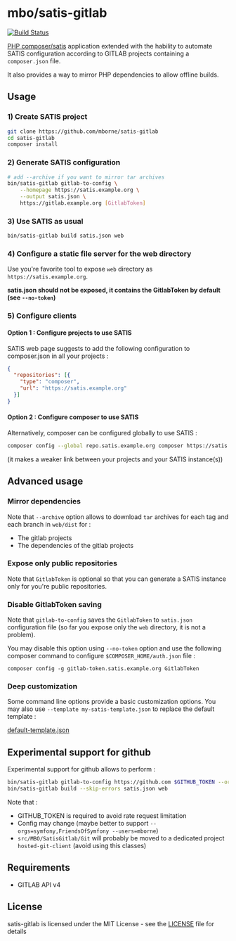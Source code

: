 # mbo/satis-gitlab

[![Build Status](https://travis-ci.org/mborne/satis-gitlab.svg)](https://travis-ci.org/mborne/satis-gitlab)

[PHP composer/satis](https://github.com/composer/satis) application extended with the hability to automate SATIS configuration according to GITLAB projects containing a `composer.json` file.

It also provides a way to mirror PHP dependencies to allow offline builds.

## Usage

### 1) Create SATIS project

```bash
git clone https://github.com/mborne/satis-gitlab
cd satis-gitlab
composer install
```

### 2) Generate SATIS configuration

```bash
# add --archive if you want to mirror tar archives
bin/satis-gitlab gitlab-to-config \
    --homepage https://satis.example.org \
    --output satis.json \
    https://gitlab.example.org [GitlabToken]
```

### 3) Use SATIS as usual

```bash
bin/satis-gitlab build satis.json web
```

### 4) Configure a static file server for the web directory

Use you're favorite tool to expose `web` directory as `https://satis.example.org`.

**satis.json should not be exposed, it contains the GitlabToken by default (see `--no-token`)**

### 5) Configure clients

#### Option 1 : Configure projects to use SATIS

SATIS web page suggests to add the following configuration to composer.json in all your projects :

```json
{
  "repositories": [{
    "type": "composer",
    "url": "https://satis.example.org"
  }]
}
```

#### Option 2 : Configure composer to use SATIS

Alternatively, composer can be configured globally to use SATIS :

```bash
composer config --global repo.satis.example.org composer https://satis.example.org
```

(it makes a weaker link between your projects and your SATIS instance(s))

## Advanced usage

### Mirror dependencies

Note that `--archive` option allows to download `tar` archives for each tag and each branch in `web/dist` for :

* The gitlab projects
* The dependencies of the gitlab projects

### Expose only public repositories

Note that `GitlabToken` is optional so that you can generate a SATIS instance only for you're public repositories.

### Disable GitlabToken saving

Note that `gitlab-to-config` saves the `GitlabToken` to `satis.json` configuration file (so far you expose only the `web` directory, it is not a problem). 

You may disable this option using `--no-token` option and use the following composer command to configure `$COMPOSER_HOME/auth.json` file :

`composer config -g gitlab-token.satis.example.org GitlabToken`

### Deep customization

Some command line options provide a basic customization options. You may also use `--template my-satis-template.json` to replace the default template :

[default-template.json](src/MBO/SatisGitlab/Resources/default-template.json)


## Experimental support for github

Experimental support for github allows to perform :

```bash
bin/satis-gitlab gitlab-to-config https://github.com $GITHUB_TOKEN --orgs=symfony --users=mborne
bin/satis-gitlab build --skip-errors satis.json web
```

Note that :

* GITHUB_TOKEN is required to avoid rate request limitation
* Config may change (maybe better to support `--orgs=symfony,FriendsOfSymfony --users=mborne`)
* `src/MBO/SatisGitlab/Git` will probably be moved to a dedicated project `hosted-git-client` (avoid using this classes)


## Requirements

* GITLAB API v4

## License

satis-gitlab is licensed under the MIT License - see the [LICENSE](LICENSE) file for details
